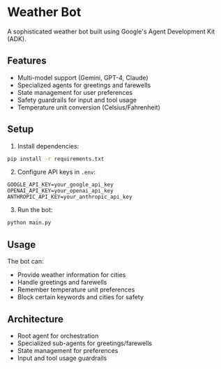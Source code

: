 # Weather Bot

A sophisticated weather bot built using Google's Agent Development Kit (ADK).

## Features

- Multi-model support (Gemini, GPT-4, Claude)
- Specialized agents for greetings and farewells
- State management for user preferences
- Safety guardrails for input and tool usage
- Temperature unit conversion (Celsius/Fahrenheit)

## Setup

1. Install dependencies:
```bash
pip install -r requirements.txt
```

2. Configure API keys in `.env`:
```
GOOGLE_API_KEY=your_google_api_key
OPENAI_API_KEY=your_openai_api_key
ANTHROPIC_API_KEY=your_anthropic_api_key
```

3. Run the bot:
```bash
python main.py
```

## Usage

The bot can:
- Provide weather information for cities
- Handle greetings and farewells
- Remember temperature unit preferences
- Block certain keywords and cities for safety

## Architecture

- Root agent for orchestration
- Specialized sub-agents for greetings/farewells
- State management for preferences
- Input and tool usage guardrails
